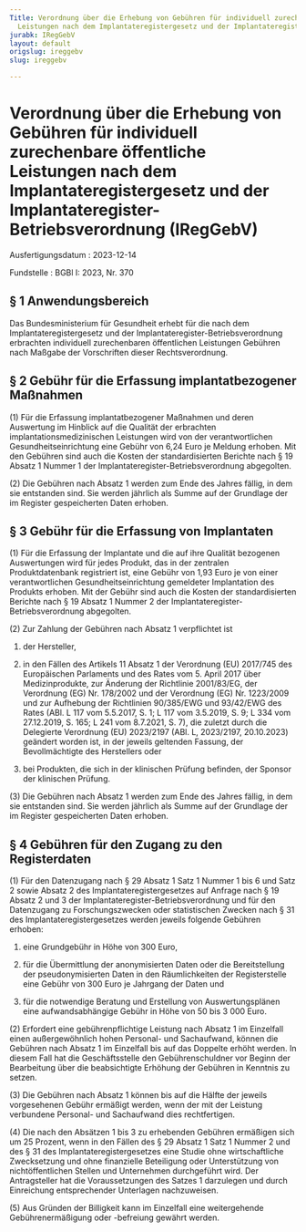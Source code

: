 ```yaml
---
Title: Verordnung über die Erhebung von Gebühren für individuell zurechenbare öffentliche
  Leistungen nach dem Implantateregistergesetz und der Implantateregister-Betriebsverordnung
jurabk: IRegGebV
layout: default
origslug: ireggebv
slug: ireggebv

---
```


# Verordnung über die Erhebung von Gebühren für individuell zurechenbare öffentliche Leistungen nach dem Implantateregistergesetz und der Implantateregister-Betriebsverordnung (IRegGebV)

Ausfertigungsdatum
:   2023-12-14

Fundstelle
:   BGBl I: 2023, Nr. 370


## § 1 Anwendungsbereich

Das Bundesministerium für Gesundheit erhebt für die nach dem
Implantateregistergesetz und der Implantateregister-Betriebsverordnung
erbrachten individuell zurechenbaren öffentlichen Leistungen Gebühren
nach Maßgabe der Vorschriften dieser Rechtsverordnung.


## § 2 Gebühr für die Erfassung implantatbezogener Maßnahmen

(1) Für die Erfassung implantatbezogener Maßnahmen und deren
Auswertung im Hinblick auf die Qualität der erbrachten
implantationsmedizinischen Leistungen wird von der verantwortlichen
Gesundheitseinrichtung eine Gebühr von 6,24 Euro je Meldung erhoben.
Mit den Gebühren sind auch die Kosten der standardisierten Berichte
nach § 19 Absatz 1 Nummer 1 der Implantateregister-Betriebsverordnung
abgegolten.

(2) Die Gebühren nach Absatz 1 werden zum Ende des Jahres fällig, in
dem sie entstanden sind. Sie werden jährlich als Summe auf der
Grundlage der im Register gespeicherten Daten erhoben.


## § 3 Gebühr für die Erfassung von Implantaten

(1) Für die Erfassung der Implantate und die auf ihre Qualität
bezogenen Auswertungen wird für jedes Produkt, das in der zentralen
Produktdatenbank registriert ist, eine Gebühr von 1,93 Euro je von
einer verantwortlichen Gesundheitseinrichtung gemeldeter Implantation
des Produkts erhoben. Mit der Gebühr sind auch die Kosten der
standardisierten Berichte nach § 19 Absatz 1 Nummer 2 der
Implantateregister-Betriebsverordnung abgegolten.

(2) Zur Zahlung der Gebühren nach Absatz 1 verpflichtet ist

1.  der Hersteller,


2.  in den Fällen des Artikels 11 Absatz 1 der Verordnung (EU) 2017/745
    des Europäischen Parlaments und des Rates vom 5. April 2017 über
    Medizinprodukte, zur Änderung der Richtlinie 2001/83/EG, der
    Verordnung (EG) Nr. 178/2002 und der Verordnung (EG) Nr. 1223/2009 und
    zur Aufhebung der Richtlinien 90/385/EWG und 93/42/EWG des Rates (ABl.
    L 117 vom 5.5.2017, S. 1; L 117 vom 3.5.2019, S. 9; L 334 vom
    27\.12.2019, S. 165; L 241 vom 8.7.2021, S. 7), die zuletzt durch die
    Delegierte Verordnung (EU) 2023/2197 (ABl. L, 2023/2197, 20.10.2023)
    geändert worden ist, in der jeweils geltenden Fassung, der
    Bevollmächtigte des Herstellers oder


3.  bei Produkten, die sich in der klinischen Prüfung befinden, der
    Sponsor der klinischen Prüfung.




(3) Die Gebühren nach Absatz 1 werden zum Ende des Jahres fällig, in
dem sie entstanden sind. Sie werden jährlich als Summe auf der
Grundlage der im Register gespeicherten Daten erhoben.


## § 4 Gebühren für den Zugang zu den Registerdaten

(1) Für den Datenzugang nach § 29 Absatz 1 Satz 1 Nummer 1 bis 6 und
Satz 2 sowie Absatz 2 des Implantateregistergesetzes auf Anfrage nach
§ 19 Absatz 2 und 3 der Implantateregister-Betriebsverordnung und für
den Datenzugang zu Forschungszwecken oder statistischen Zwecken nach §
31 des Implantateregistergesetzes werden jeweils folgende Gebühren
erhoben:

1.  eine Grundgebühr in Höhe von 300 Euro,


2.  für die Übermittlung der anonymisierten Daten oder die Bereitstellung
    der pseudonymisierten Daten in den Räumlichkeiten der Registerstelle
    eine Gebühr von 300 Euro je Jahrgang der Daten und


3.  für die notwendige Beratung und Erstellung von Auswertungsplänen eine
    aufwandsabhängige Gebühr in Höhe von 50 bis 3 000 Euro.




(2) Erfordert eine gebührenpflichtige Leistung nach Absatz 1 im
Einzelfall einen außergewöhnlich hohen Personal- und Sachaufwand,
können die Gebühren nach Absatz 1 im Einzelfall bis auf das Doppelte
erhöht werden. In diesem Fall hat die Geschäftsstelle den
Gebührenschuldner vor Beginn der Bearbeitung über die beabsichtigte
Erhöhung der Gebühren in Kenntnis zu setzen.

(3) Die Gebühren nach Absatz 1 können bis auf die Hälfte der jeweils
vorgesehenen Gebühr ermäßigt werden, wenn der mit der Leistung
verbundene Personal- und Sachaufwand dies rechtfertigen.

(4) Die nach den Absätzen 1 bis 3 zu erhebenden Gebühren ermäßigen
sich um 25 Prozent, wenn in den Fällen des § 29 Absatz 1 Satz 1 Nummer
2 und des § 31 des Implantateregistergesetzes eine Studie ohne
wirtschaftliche Zwecksetzung und ohne finanzielle Beteiligung oder
Unterstützung von nichtöffentlichen Stellen und Unternehmen
durchgeführt wird. Der Antragsteller hat die Voraussetzungen des
Satzes 1 darzulegen und durch Einreichung entsprechender Unterlagen
nachzuweisen.

(5) Aus Gründen der Billigkeit kann im Einzelfall eine weitergehende
Gebührenermäßigung oder -befreiung gewährt werden.

